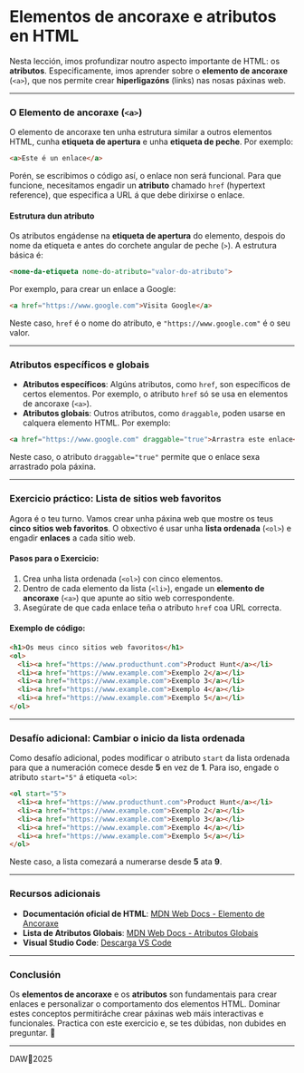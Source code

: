 # **Elementos de ancoraxe e atributos en HTML**

Nesta lección, imos profundizar noutro aspecto importante de HTML: os **atributos**. Especificamente, imos aprender sobre o **elemento de ancoraxe** (`<a>`), que nos permite crear **hiperligazóns** (links) nas nosas páxinas web.

---

### **O Elemento de ancoraxe (`<a>`)**

O elemento de ancoraxe ten unha estrutura similar a outros elementos HTML, cunha **etiqueta de apertura** e unha **etiqueta de peche**. Por exemplo:

```html
<a>Este é un enlace</a>
```

Porén, se escribimos o código así, o enlace non será funcional. Para que funcione, necesitamos engadir un **atributo** chamado `href` (hypertext reference), que especifica a URL á que debe dirixirse o enlace.

#### **Estrutura dun atributo**
Os atributos engádense na **etiqueta de apertura** do elemento, despois do nome da etiqueta e antes do corchete angular de peche (`>`). A estrutura básica é:

```html
<nome-da-etiqueta nome-do-atributo="valor-do-atributo">
```

Por exemplo, para crear un enlace a Google:

```html
<a href="https://www.google.com">Visita Google</a>
```

Neste caso, `href` é o nome do atributo, e `"https://www.google.com"` é o seu valor.

---

### **Atributos específicos e globais**

- **Atributos específicos**: Algúns atributos, como `href`, son específicos de certos elementos. Por exemplo, o atributo `href` só se usa en elementos de ancoraxe (`<a>`).
- **Atributos globais**: Outros atributos, como `draggable`, poden usarse en calquera elemento HTML. Por exemplo:

```html
<a href="https://www.google.com" draggable="true">Arrastra este enlace</a>
```

Neste caso, o atributo `draggable="true"` permite que o enlace sexa arrastrado pola páxina.

---

### **Exercicio práctico: Lista de sitios web favoritos**

Agora é o teu turno. Vamos crear unha páxina web que mostre os teus **cinco sitios web favoritos**. O obxectivo é usar unha **lista ordenada** (`<ol>`) e engadir **enlaces** a cada sitio web.

#### **Pasos para o Exercicio:**
1. Crea unha lista ordenada (`<ol>`) con cinco elementos.
2. Dentro de cada elemento da lista (`<li>`), engade un **elemento de ancoraxe** (`<a>`) que apunte ao sitio web correspondente.
3. Asegúrate de que cada enlace teña o atributo `href` coa URL correcta.

#### **Exemplo de código:**
```html
<h1>Os meus cinco sitios web favoritos</h1>
<ol>
  <li><a href="https://www.producthunt.com">Product Hunt</a></li>
  <li><a href="https://www.example.com">Exemplo 2</a></li>
  <li><a href="https://www.example.com">Exemplo 3</a></li>
  <li><a href="https://www.example.com">Exemplo 4</a></li>
  <li><a href="https://www.example.com">Exemplo 5</a></li>
</ol>
```

---

### **Desafío adicional: Cambiar o inicio da lista ordenada**

Como desafío adicional, podes modificar o atributo `start` da lista ordenada para que a numeración comece desde **5** en vez de **1**. Para iso, engade o atributo `start="5"` á etiqueta `<ol>`:

```html
<ol start="5">
  <li><a href="https://www.producthunt.com">Product Hunt</a></li>
  <li><a href="https://www.example.com">Exemplo 2</a></li>
  <li><a href="https://www.example.com">Exemplo 3</a></li>
  <li><a href="https://www.example.com">Exemplo 4</a></li>
  <li><a href="https://www.example.com">Exemplo 5</a></li>
</ol>
```

Neste caso, a lista comezará a numerarse desde **5** ata **9**.

---

### **Recursos adicionais**

- **Documentación oficial de HTML**: [MDN Web Docs - Elemento de Ancoraxe](https://developer.mozilla.org/es/docs/Web/HTML/Element/a)
- **Lista de Atributos Globais**: [MDN Web Docs - Atributos Globais](https://developer.mozilla.org/es/docs/Web/HTML/Global_attributes)
- **Visual Studio Code**: [Descarga VS Code](https://code.visualstudio.com/)

---

### **Conclusión**

Os **elementos de ancoraxe** e os **atributos** son fundamentais para crear enlaces e personalizar o comportamento dos elementos HTML. Dominar estes conceptos permitiráche crear páxinas web máis interactivas e funcionales. Practica con este exercicio e, se tes dúbidas, non dubides en preguntar. 🚀


---

DAW🧊2025
